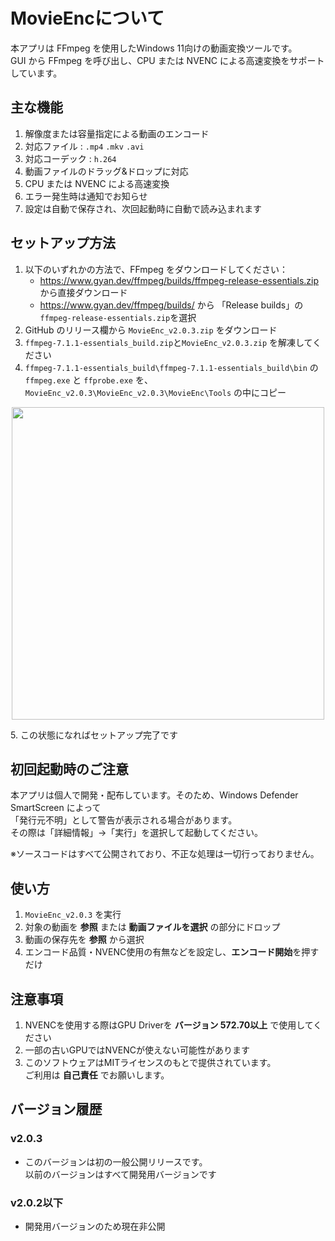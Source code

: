 <h1>MovieEncについて</h1>
本アプリは FFmpeg を使用したWindows 11向けの動画変換ツールです。<br>
GUI から FFmpeg を呼び出し、CPU または NVENC  による高速変換をサポートしています。

## 主な機能
1. 解像度または容量指定による動画のエンコード
2. 対応ファイル :  `.mp4`  `.mkv`  `.avi`
3. 対応コーデック : `h.264`
4. 動画ファイルのドラッグ&ドロップに対応
5. CPU または NVENC による高速変換
6. エラー発生時は通知でお知らせ
7. 設定は自動で保存され、次回起動時に自動で読み込まれます

## セットアップ方法
1. 以下のいずれかの方法で、FFmpeg をダウンロードしてください：
    - https://www.gyan.dev/ffmpeg/builds/ffmpeg-release-essentials.zip から直接ダウンロード
    - https://www.gyan.dev/ffmpeg/builds/ から 「Release builds」の```ffmpeg-release-essentials.zip```を選択
3. GitHub のリリース欄から `MovieEnc_v2.0.3.zip` をダウンロード
4. `ffmpeg-7.1.1-essentials_build.zip`と`MovieEnc_v2.0.3.zip` を解凍してください
5. `ffmpeg-7.1.1-essentials_build\ffmpeg-7.1.1-essentials_build\bin` の `ffmpeg.exe` と `ffprobe.exe` を、`MovieEnc_v2.0.3\MovieEnc_v2.0.3\MovieEnc\Tools` の中にコピー
<p align="center">
 <img src="https://github.com/user-attachments/assets/4d8d364f-7bca-4178-be8f-46b33189ba81" width="500" >
</p>
5. この状態になればセットアップ完了です

## 初回起動時のご注意

本アプリは個人で開発・配布しています。そのため、Windows Defender SmartScreen によって  
「発行元不明」として警告が表示される場合があります。  
その際は「詳細情報」→「実行」を選択して起動してください。

※ソースコードはすべて公開されており、不正な処理は一切行っておりません。


## 使い方
1. `MovieEnc_v2.0.3` を実行
2. 対象の動画を **参照** または **動画ファイルを選択** の部分にドロップ
3. 動画の保存先を **参照** から選択
4. エンコード品質・NVENC使用の有無などを設定し、**エンコード開始**を押すだけ

## 注意事項
1. NVENCを使用する際はGPU Driverを **バージョン 572.70以上** で使用してください
2. 一部の古いGPUではNVENCが使えない可能性があります
3. このソフトウェアはMITライセンスのもとで提供されています。  
ご利用は **自己責任** でお願いします。

## バージョン履歴

### v2.0.3
- このバージョンは初の一般公開リリースです。<br>
以前のバージョンはすべて開発用バージョンです
### v2.0.2以下
- 開発用バージョンのため現在非公開
  
